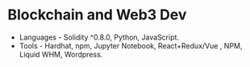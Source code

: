 # Blockchain and Web3 Dev
- Languages - Solidity ^0.8.0, Python, JavaScript.
- Tools - Hardhat, npm, Jupyter Notebook, React+Redux/Vue , NPM, Liquid WHM, Wordpress.

<!---
ChristianGobin/ChristianGobin is a ✨ special ✨ repository because its `README.md` (this file) appears on your GitHub profile.
You can click the Preview link to take a look at your changes.
--->

